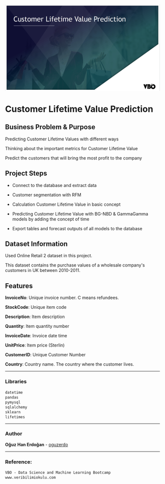 ![image-20210430000720601](images/image-20210430000720601.png)

# Customer Lifetime Value Prediction

## Business Problem & Purpose

Predicting Customer Lifetime Values with different ways

Thinking about the important metrics for Customer Lifetime Value

Predict the customers that will bring the most profit to the company 

## Project Steps

- Connect to the database and extract data 

- Customer segmentation with RFM
- Calculation Customer Lifetime Value in basic concept
- Predicting Customer Lifetime Value with BG-NBD & GammaGamma models by adding the concept of time 
- Export tables and forecast outputs of all models to the database 

## Dataset Information

Used Online Retail 2 dataset in this project. 

This dataset contains the purchase values of a wholesale company's customers in UK between 2010-2011. 

## Features

**InvoiceNo**: Unique invoice number. C means refundees.

**StockCode**: Unique item code

**Description**: Item description

**Quantity**: Item quantity number

**InvoiceDate**: Invoice date time

**UnitPrice**: Item price (Sterlin)

**CustomerID**: Unique Customer Number

**Country**: Country name. The country where the customer lives. 

---

### Libraries

```
datetime
pandas
pymysql
sqlalchemy 
sklearn
lifetimes
```

------

### Author

**Oğuz Han Erdoğan** - [oguzerdo](https://github.com/oguzerdo)

------

### Reference:

```
VBO - Data Science and Machine Learning Bootcamp
www.veribilimiokulu.com
```